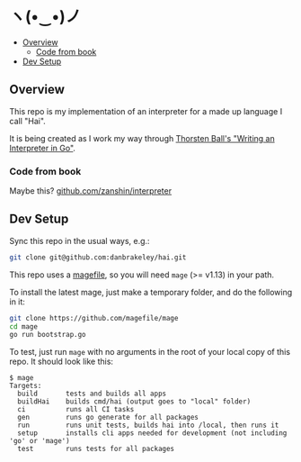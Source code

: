 # ヽ(•‿•)ノ <!-- omit from toc -->

- [Overview](#overview)
  - [Code from book](#code-from-book)
- [Dev Setup](#dev-setup)

## Overview

This repo is my implementation of an interpreter for a made up language I call "Hai".

It is being created as I work my way through [Thorsten Ball's "Writing an Interpreter in Go"](https://interpreterbook.com/).

### Code from book

Maybe this? [github.com/zanshin/interpreter](https://github.com/zanshin/interpreter)

## Dev Setup

Sync this repo in the usual ways, e.g.:

```bash
git clone git@github.com:danbrakeley/hai.git
```

This repo uses a [magefile](https://magefile.org/), so you will need `mage` (>= v1.13) in your path.

To install the latest mage, just make a temporary folder, and do the following in it:

```bash
git clone https://github.com/magefile/mage
cd mage
go run bootstrap.go
```

To test, just run `mage` with no arguments in the root of your local copy of this repo. It should look like this:

```text
$ mage
Targets:
  build       tests and builds all apps
  buildHai    builds cmd/hai (output goes to "local" folder)
  ci          runs all CI tasks
  gen         runs go generate for all packages
  run         runs unit tests, builds hai into /local, then runs it
  setup       installs cli apps needed for development (not including 'go' or 'mage')
  test        runs tests for all packages
```
